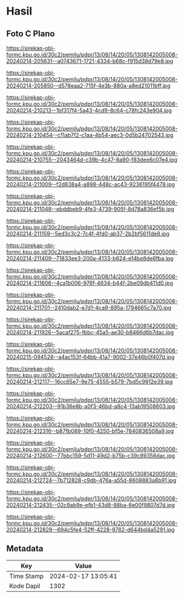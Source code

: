 # Hasil

## Foto C Plano

https://sirekap-obj-formc.kpu.go.id/30c2/pemilu/pdpr/13/08/14/20/05/1308142005008-20240214-205631--a0743671-1721-4334-b68c-f915d38d79e8.jpg

https://sirekap-obj-formc.kpu.go.id/30c2/pemilu/pdpr/13/08/14/20/05/1308142005008-20240214-205850--d578eaa2-715f-4e3b-880a-a8ed21011bff.jpg

https://sirekap-obj-formc.kpu.go.id/30c2/pemilu/pdpr/13/08/14/20/05/1308142005008-20240214-210213--1bf317f4-5a43-4cd9-8c64-c78fc243e904.jpg

https://sirekap-obj-formc.kpu.go.id/30c2/pemilu/pdpr/13/08/14/20/05/1308142005008-20240214-210454--c11ab7f2-c1aa-4b54-aec3-0d5b24702543.jpg

https://sirekap-obj-formc.kpu.go.id/30c2/pemilu/pdpr/13/08/14/20/05/1308142005008-20240214-210755--2043464d-c39b-4c47-8a90-f83dee6c07e4.jpg

https://sirekap-obj-formc.kpu.go.id/30c2/pemilu/pdpr/13/08/14/20/05/1308142005008-20240214-211009--f2d838a4-a898-448c-ac43-9236195f4478.jpg

https://sirekap-obj-formc.kpu.go.id/30c2/pemilu/pdpr/13/08/14/20/05/1308142005008-20240214-211048--ebddbeb9-4fe3-4739-905f-8d78a836ef5b.jpg

https://sirekap-obj-formc.kpu.go.id/30c2/pemilu/pdpr/13/08/14/20/05/1308142005008-20240214-211159--5ed3c3c2-7c4f-4fd0-ab37-2b2bf5611de8.jpg

https://sirekap-obj-formc.kpu.go.id/30c2/pemilu/pdpr/13/08/14/20/05/1308142005008-20240214-211409--71833ee3-200a-4133-b624-e14be8de6fba.jpg

https://sirekap-obj-formc.kpu.go.id/30c2/pemilu/pdpr/13/08/14/20/05/1308142005008-20240214-211606--4ca1b006-976f-4634-b44f-2be09db411d0.jpg

https://sirekap-obj-formc.kpu.go.id/30c2/pemilu/pdpr/13/08/14/20/05/1308142005008-20240214-211701--2410dab2-e7d1-4ca9-895a-1794665c7a70.jpg

https://sirekap-obj-formc.kpu.go.id/30c2/pemilu/pdpr/13/08/14/20/05/1308142005008-20240214-211926--5acaf275-fbbc-45a5-ae30-b8466d6b7dac.jpg

https://sirekap-obj-formc.kpu.go.id/30c2/pemilu/pdpr/13/08/14/20/05/1308142005008-20240215-094528--a4ac153f-64bb-41a7-9002-37e46b0f407d.jpg

https://sirekap-obj-formc.kpu.go.id/30c2/pemilu/pdpr/13/08/14/20/05/1308142005008-20240214-212117--16cc65e7-9e75-4555-b579-7bd5c9912e39.jpg

https://sirekap-obj-formc.kpu.go.id/30c2/pemilu/pdpr/13/08/14/20/05/1308142005008-20240214-212203--91b36e8b-a0f3-46bd-a8c4-13ab19508603.jpg

https://sirekap-obj-formc.kpu.go.id/30c2/pemilu/pdpr/13/08/14/20/05/1308142005008-20240214-212316--b87fb089-10f0-4250-bf5e-7840836508a9.jpg

https://sirekap-obj-formc.kpu.go.id/30c2/pemilu/pdpr/13/08/14/20/05/1308142005008-20240214-212600--77bbc159-5d11-49d2-b75b-c39c89356dac.jpg

https://sirekap-obj-formc.kpu.go.id/30c2/pemilu/pdpr/13/08/14/20/05/1308142005008-20240214-212724--7b712828-c9db-476a-a55d-8608883a8b91.jpg

https://sirekap-obj-formc.kpu.go.id/30c2/pemilu/pdpr/13/08/14/20/05/1308142005008-20240214-212435--02c9ab9e-efb1-43d8-88ba-6e00f9807d7d.jpg

https://sirekap-obj-formc.kpu.go.id/30c2/pemilu/pdpr/13/08/14/20/05/1308142005008-20240214-212828--694c5fe4-52ff-4228-9782-d644bd4a5291.jpg


## Metadata

| Key        | Value               |
| ---------- | ------------------- |
| Time Stamp | 2024-02-17 13:05:41 |
| Kode Dapil | 1302                |



